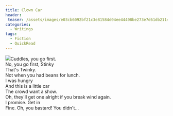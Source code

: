 ```yaml
---
title: Clown Car
header:
 teaser: /assets/images/e03cb6092bf21c3e81584d04ee44408be273e7d61db2114996f9_640_clowns.jpg
categories:
  - Writings
tags:
  - Fiction
  - QuickRead
---
```

<img src="https://douglangille.github.io/assets/images/e03cb6092bf21c3e81584d04ee44408be273e7d61db2114996f9_640_clowns.jpg">Cuddles, you go first.  
 No, you go first, Stinky  
 That's Twinky.  
 Not when you had beans for lunch.  
 I was hungry  
 And this is a little car  
 The crowd want a show.  
 Oh, they'll get one alright if you break wind again.  
 I promise. Get in  
 Fine. Oh, you bastard! You didn't...